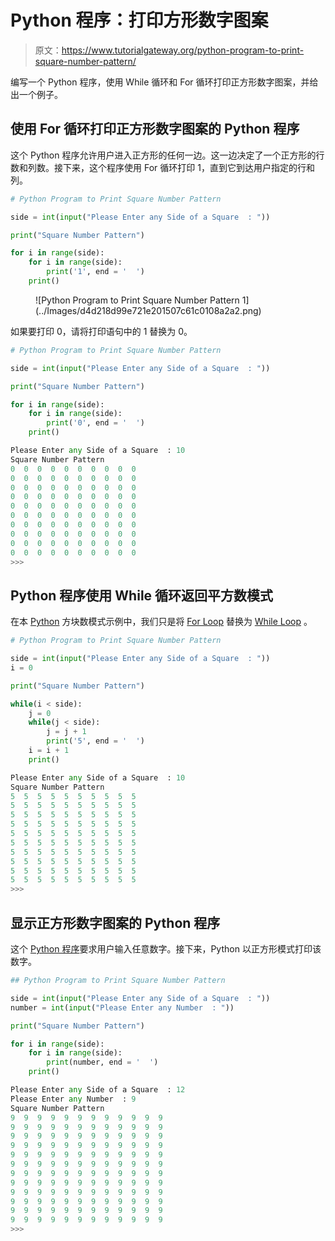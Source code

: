 # Python 程序：打印方形数字图案

> 原文：<https://www.tutorialgateway.org/python-program-to-print-square-number-pattern/>

编写一个 Python 程序，使用 While 循环和 For 循环打印正方形数字图案，并给出一个例子。

## 使用 For 循环打印正方形数字图案的 Python 程序

这个 Python 程序允许用户进入正方形的任何一边。这一边决定了一个正方形的行数和列数。接下来，这个程序使用 For 循环打印 1，直到它到达用户指定的行和列。

```py
# Python Program to Print Square Number Pattern

side = int(input("Please Enter any Side of a Square  : "))

print("Square Number Pattern") 

for i in range(side):
    for i in range(side):
        print('1', end = '  ')
    print()
```

<figure class="wp-block-image">![Python Program to Print Square Number Pattern 1](../Images/d4d218d99e721e201507c61c0108a2a2.png)</figure>

如果要打印 0，请将打印语句中的 1 替换为 0。

```py
# Python Program to Print Square Number Pattern

side = int(input("Please Enter any Side of a Square  : "))

print("Square Number Pattern") 

for i in range(side):
    for i in range(side):
        print('0', end = '  ')
    print()
```

```py
Please Enter any Side of a Square  : 10
Square Number Pattern
0  0  0  0  0  0  0  0  0  0  
0  0  0  0  0  0  0  0  0  0  
0  0  0  0  0  0  0  0  0  0  
0  0  0  0  0  0  0  0  0  0  
0  0  0  0  0  0  0  0  0  0  
0  0  0  0  0  0  0  0  0  0  
0  0  0  0  0  0  0  0  0  0  
0  0  0  0  0  0  0  0  0  0  
0  0  0  0  0  0  0  0  0  0  
0  0  0  0  0  0  0  0  0  0  
>>> 
```

## Python 程序使用 While 循环返回平方数模式

在本 [Python](https://www.tutorialgateway.org/python-tutorial/) 方块数模式示例中，我们只是将 [For Loop](https://www.tutorialgateway.org/python-for-loop/) 替换为 [While Loop](https://www.tutorialgateway.org/python-while-loop/) 。

```py
# Python Program to Print Square Number Pattern

side = int(input("Please Enter any Side of a Square  : "))
i = 0

print("Square Number Pattern") 

while(i < side):
    j = 0
    while(j < side):      
        j = j + 1
        print('5', end = '  ')
    i = i + 1
    print()
```

```py
Please Enter any Side of a Square  : 10
Square Number Pattern
5  5  5  5  5  5  5  5  5  5  
5  5  5  5  5  5  5  5  5  5  
5  5  5  5  5  5  5  5  5  5  
5  5  5  5  5  5  5  5  5  5  
5  5  5  5  5  5  5  5  5  5  
5  5  5  5  5  5  5  5  5  5  
5  5  5  5  5  5  5  5  5  5  
5  5  5  5  5  5  5  5  5  5  
5  5  5  5  5  5  5  5  5  5  
5  5  5  5  5  5  5  5  5  5  
>>> 
```

## 显示正方形数字图案的 Python 程序

这个 [Python 程序](https://www.tutorialgateway.org/python-programming-examples/)要求用户输入任意数字。接下来，Python 以正方形模式打印该数字。

```py
## Python Program to Print Square Number Pattern

side = int(input("Please Enter any Side of a Square  : "))
number = int(input("Please Enter any Number  : "))

print("Square Number Pattern") 

for i in range(side):
    for i in range(side):
        print(number, end = '  ')
    print()

```

```py
Please Enter any Side of a Square  : 12
Please Enter any Number  : 9
Square Number Pattern
9  9  9  9  9  9  9  9  9  9  9  9  
9  9  9  9  9  9  9  9  9  9  9  9  
9  9  9  9  9  9  9  9  9  9  9  9  
9  9  9  9  9  9  9  9  9  9  9  9  
9  9  9  9  9  9  9  9  9  9  9  9  
9  9  9  9  9  9  9  9  9  9  9  9  
9  9  9  9  9  9  9  9  9  9  9  9  
9  9  9  9  9  9  9  9  9  9  9  9  
9  9  9  9  9  9  9  9  9  9  9  9  
9  9  9  9  9  9  9  9  9  9  9  9  
9  9  9  9  9  9  9  9  9  9  9  9  
9  9  9  9  9  9  9  9  9  9  9  9  
>>> 
```